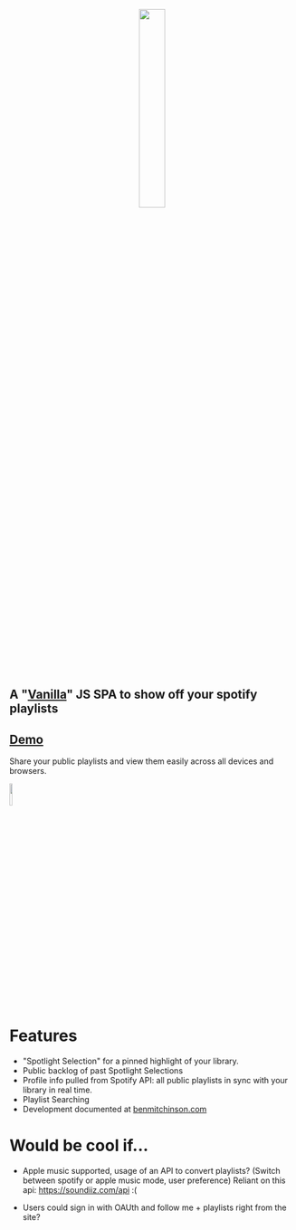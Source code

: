 <p align="center"> <a href="https://benmitchinson.com/Making-Spotilight">
  <img width="30%" src="https://i.imgur.com/Jo4XFit.jpg">
</a> </p>

## A "[Vanilla](http://vanilla-js.com/)" JS SPA to show off your spotify playlists</br>
## [Demo](benmitchinson.com/Spotilight)</br>
Share your public playlists and view them easily across all devices and browsers.
<p align="left"> <a href="http://vanilla-js.com/">
  <img width="10%" src="http://vanilla-js.com/assets/button.png">
</a> </p>

# Features
* "Spotlight Selection" for a pinned highlight of your library.
* Public backlog of past Spotlight Selections
* Profile info pulled from Spotify API: all public playlists in sync with your library in real time.
* Playlist Searching
* Development documented at [benmitchinson.com](https://benmitchinson.com/Making-Spotilight)

# Would be cool if...
* Apple music supported, usage of an API to convert playlists? (Switch between spotify or apple music mode, user preference)
Reliant on this api: https://soundiiz.com/api :(

* Users could sign in with OAUth and follow me + playlists right from the site?
